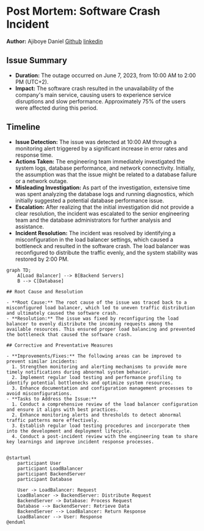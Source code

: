 # Post Mortem: Software Crash Incident

**Author:** Ajiboye Daniel [Github](https://github.com/Blackart-glitch)  [linkedin](https://www.linkedin.com/in/daniel-boy%C3%A9-58366a1b4/)

## Issue Summary

- **Duration:** The outage occurred on June 7, 2023, from 10:00 AM to 2:00 PM (UTC+2).
- **Impact:** The software crash resulted in the unavailability of the company's main service, causing users to experience service disruptions and slow performance. Approximately 75% of the users were affected during this period.

## Timeline

- **Issue Detection:** The issue was detected at 10:00 AM through a monitoring alert triggered by a significant increase in error rates and response time.
- **Actions Taken:** The engineering team immediately investigated the system logs, database performance, and network connectivity. Initially, the assumption was that the issue might be related to a database failure or a network outage.
- **Misleading Investigation:** As part of the investigation, extensive time was spent analyzing the database logs and running diagnostics, which initially suggested a potential database performance issue.
- **Escalation:** After realizing that the initial investigation did not provide a clear resolution, the incident was escalated to the senior engineering team and the database administrators for further analysis and assistance.
- **Incident Resolution:** The incident was resolved by identifying a misconfiguration in the load balancer settings, which caused a bottleneck and resulted in the software crash. The load balancer was reconfigured to distribute the traffic evenly, and the system stability was restored by 2:00 PM.

```mermaid
graph TD;
    A[Load Balancer] --> B[Backend Servers]
    B --> C[Database]
    
## Root Cause and Resolution

- **Root Cause:** The root cause of the issue was traced back to a misconfigured load balancer, which led to uneven traffic distribution and ultimately caused the software crash.
- **Resolution:** The issue was fixed by reconfiguring the load balancer to evenly distribute the incoming requests among the available resources. This ensured proper load balancing and prevented the bottleneck that caused the software crash.

## Corrective and Preventative Measures

- **Improvements/Fixes:** The following areas can be improved to prevent similar incidents:
  1. Strengthen monitoring and alerting mechanisms to provide more timely notifications during abnormal system behavior.
  2. Implement regular load testing and performance profiling to identify potential bottlenecks and optimize system resources.
  3. Enhance documentation and configuration management processes to avoid misconfigurations.
- **Tasks to Address the Issue:**
  1. Conduct a comprehensive review of the load balancer configuration and ensure it aligns with best practices.
  2. Enhance monitoring alerts and thresholds to detect abnormal traffic patterns more effectively.
  3. Establish regular load testing procedures and incorporate them into the development and deployment lifecycle.
  4. Conduct a post-incident review with the engineering team to share key learnings and improve incident response processes.


@startuml
    participant User
    participant LoadBalancer
    participant BackendServer
    participant Database

    User -> LoadBalancer: Request
    LoadBalancer -> BackendServer: Distribute Request
    BackendServer -> Database: Process Request
    Database --> BackendServer: Retrieve Data
    BackendServer --> LoadBalancer: Return Response
    LoadBalancer --> User: Response
@enduml